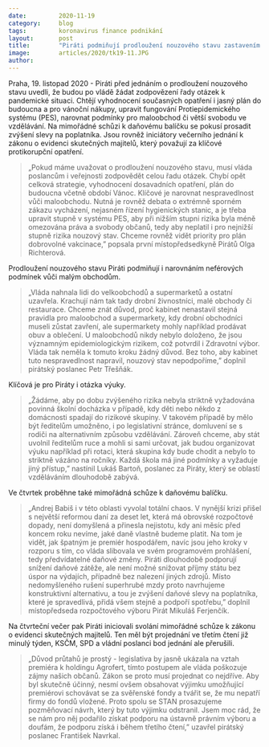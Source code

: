 ```yaml
---
date:         2020-11-19
category:     blog
tags:         koronavirus finance podnikání
layout:       post
title:        "Piráti podmiňují prodloužení nouzového stavu zastavením diskriminace maloobchodu a předložením plánu pro vánoční nákupy i boj s pandemií"
image:        articles/2020/tk19-11.JPG
author:       
---
```



Praha, 19. listopad 2020 - Piráti před jednáním o prodloužení nouzového stavu uvedli, že budou po vládě žádat zodpovězení řady otázek k pandemické situaci. Chtějí vyhodnocení současných opatření i jasný plán do budoucna a pro vánoční nákupy, upravit fungování Protiepidemického systému (PES), narovnat podmínky pro maloobchod či větší svobodu ve vzdělávání. Na mimořádné schůzi k daňovému balíčku se pokusí prosadit zvýšení slevy na poplatníka. Jsou rovněž iniciátory večerního jednání k zákonu o evidenci skutečných majitelů, který považují za klíčové protikorupční opatření.

> „Pokud máme uvažovat o prodloužení nouzového stavu, musí vláda poslancům i veřejnosti zodpovědět celou řadu otázek. Chybí opět celková strategie, vyhodnocení dosavadních opatření, plán do budoucna včetně období Vánoc. Klíčové je narovnat nespravedlnost vůči maloobchodu. Nutná je rovněž debata o extrémně sporném zákazu vycházení, nejasném řízení hygienických stanic, a je třeba upravit stupně v systému PES, aby při nižším stupni rizika byla méně omezována práva a svobody občanů, tedy aby neplatil i pro nejnižší stupně rizika nouzový stav. Chceme rovněž vidět priority pro plán dobrovolné vakcinace,” popsala první místopředsedkyně Pirátů Olga Richterová.

Prodloužení nouzového stavu Piráti podmiňují i narovnáním neférových podmínek vůči malým obchodům. 

> „Vláda nahnala lidi do velkoobchodů a supermarketů a ostatní uzavřela. Krachují nám tak tady drobní živnostníci, malé obchody či restaurace. Chceme znát důvod, proč kabinet nenastavil stejná pravidla pro maloobchod a supermarkety, kdy drobní obchodníci museli zůstat zavření, ale supermarkety mohly například prodávat obuv a oblečení. U maloobchodů nikdy nebylo doloženo, že jsou významným epidemiologickým rizikem, což potvrdil i Zdravotní výbor. Vláda tak neměla k tomuto kroku žádný důvod. Bez toho, aby kabinet tuto nespravedlnost napravil, nouzový stav nepodpoříme,” doplnil pirátský poslanec Petr Třešňák. 

Klíčová je pro Piráty i otázka výuky. 

> „Žádáme, aby po dobu zvýšeného rizika nebyla striktně vyžadována povinná školní docházka v případě, kdy děti nebo někdo z domácnosti spadají do rizikové skupiny. V takovém případě by mělo být ředitelům umožněno, i po legislativní stránce, domluvení se s rodiči na alternativním způsobu vzdělávání. Zároveň chceme, aby stát uvolnil ředitelům ruce a mohli si sami určovat, jak budou organizovat výuku například při rotaci, která skupina kdy bude chodit a nebylo to striktně vázáno na ročníky. Každá škola má jiné podmínky a vyžaduje jiný přístup,” nastínil Lukáš Bartoň, poslanec za Piráty, který se oblastí vzděláváním dlouhodobě zabývá.

Ve čtvrtek proběhne také mimořádná schůze k daňovému balíčku. 

> „Andrej Babiš i v této oblasti vyvolal totální chaos. V nynější krizi přišel s největší reformou daní za deset let, která má obrovské rozpočtové dopady, není domyšlená a přinesla nejistotu, kdy ani měsíc před koncem roku nevíme, jaké daně vlastně budeme platit. Na tom je vidět, jak špatným je premiér hospodářem, navíc jsou jeho kroky v rozporu s tím, co vláda slibovala ve svém programovém prohlášení, tedy předvídatelné daňové změny. Piráti dlouhodobě podporují snížení daňové zátěže, ale není možné snižovat příjmy státu bez úspor na výdajích, případně bez nalezení jiných zdrojů. Místo nedomyšleného rušení superhrubé mzdy proto navrhujeme konstruktivní alternativu, a tou je zvýšení daňové slevy na poplatníka, které je spravedlivá, přidá všem stejně a podpoří spotřebu,” doplnil místopředseda rozpočtového výboru Pirát Mikuláš Ferjenčík.  

Na čtvrteční večer pak Piráti iniciovali svolání mimořádné schůze k zákonu o evidenci skutečných majitelů. Ten měl být projednání ve třetím čtení již minulý týden, KSČM, SPD a vládní poslanci bod jednání ale přerušili. 

> „Důvod průtahů je prostý - legislativa by jasně ukázala na vztah premiéra k holdingu Agrofert, tímto postupem ale vláda poškozuje zájmy našich občanů. Zákon se proto musí projednat co nejdříve. Aby byl skutečně účinný, nesmí ovšem obsahovat výjimku umožňující premiérovi schovávat se za svěřenské fondy a tvářit se, že mu nepatří firmy do fondů vložené. Proto spolu se STAN prosazujeme pozměňovací návrh, který by tuto výjimku odstranil. Jsem moc rád, že se nám pro něj podařilo získat podporu na ústavně právním výboru a doufám, že podporu získá i během třetího čtení,” uzavřel pirátský poslanec František Navrkal. 
